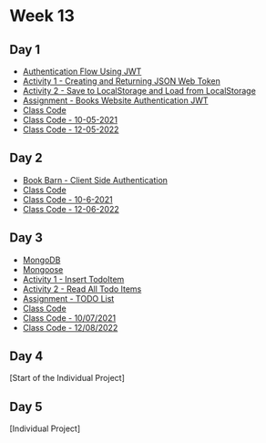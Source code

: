 # Week 13

## Day 1 
- [Authentication Flow Using JWT](day1/resources/flow.png) 
- [Activity 1 - Creating and Returning JSON Web Token](day1/activities/jsonwebtoken.md)
- [Activity 2 - Save to LocalStorage and Load from LocalStorage](day1/activities/save-ls.md)
- [Assignment - Books Website Authentication JWT](day1/assignments/books-auth.md)
- [Class Code](day1/code-downloads/BookBarn.zip)
- [Class Code - 10-05-2021](day1/code-downloads/Book-Barn-10-5.zip)
- [Class Code - 12-05-2022](day1/code-downloads//book-barn.zip)

## Day 2 
- [Book Barn - Client Side Authentication](day2/assignments/book-barn-client-auth.md)
- [Class Code](day2/code-downloads/BookBarn.zip)
- [Class Code - 10-6-2021](day2/code-downloads/Book-Barn-client-side-routes.zip)
- [Class Code - 12-06-2022](day2/code-downloads/book-barn-12-06-2022-fixed.zip)

## Day 3 
- [MongoDB](https://www.mongodb.com/)
- [Mongoose](https://mongoosejs.com/)
- [Activity 1 - Insert TodoItem](day3/activities/activity1.md)
- [Activity 2 - Read All Todo Items](day3/activities/activity2.md)
- [Assignment - TODO List](day3/assignments/todo.md) 
- [Class Code](day3/code-downloads/hello-mongodb.zip) 
- [Class Code - 10/07/2021](day3/code-downloads/hello-mongodb-10-7-2021.zip) 
- [Class Code - 12/08/2022](day3/code-downloads/book-barn-server-12-08-2022.zip) 

## Day 4 
[Start of the Individual Project]

## Day 5 
[Individual Project]
